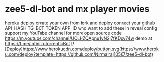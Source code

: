 # zee5-dl-bot and mx player movies
heroku deploy create your own from fork and deploy connect your github
API_HASH
TG_BOT_TOKEN
APP_ID
who want to add these in reveal config
support my YouTube channel for more open source code 
https://m.youtube.com/channel/UCLHZQApnu1vN2j7fKDgv74w
demo at https://t.me/infinitrotorrenticBot
[![Deploy]https://www.herokucdn.com/deploy/button.svg(https://www.heroku.com/deploy?template=https://github.com/Nirmalraj10567/zee5-dl-bot)
